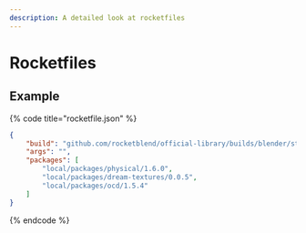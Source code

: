 ```yaml
---
description: A detailed look at rocketfiles
---
```


# Rocketfiles

## Example

{% code title="rocketfile.json" %}
```json
{
    "build": "github.com/rocketblend/official-library/builds/blender/stable/3.3.0",
    "args": "",
    "packages": [
        "local/packages/physical/1.6.0",
        "local/packages/dream-textures/0.0.5",
        "local/packages/ocd/1.5.4"
    ]
}
```
{% endcode %}
